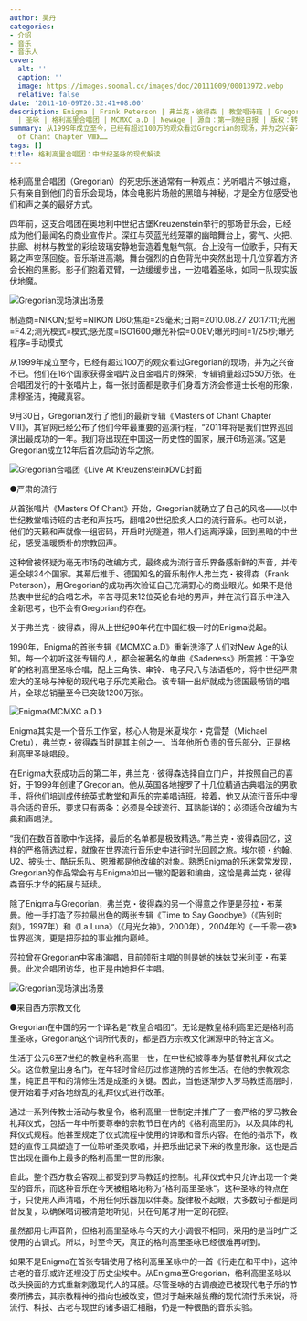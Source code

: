 ```yaml
---
author: 吴丹
categories:
- 介绍
- 音乐
- 音乐人
cover:
  alt: ''
  caption: ''
  image: https://images.soomal.cc/images/doc/20111009/00013972.webp
  relative: false
date: '2011-10-09T20:32:41+08:00'
description: Enigma | Frank Peterson | 弗兰克・彼得森 | 教堂唱诗班 | Gregorian | 新世纪音乐 | 教皇合唱团
  | 圣咏 | 格利高里合唱团 | MCMXC a.D | NewAge | 源自：第一财经日报 | 版权：转载 |  平均/总评分：06.40/32
summary: 从1999年成立至今，已经有超过100万的观众看过Gregorian的现场，并为之兴奋不已。他们在16个国家获得金唱片及白金唱片的殊荣，专辑销量超过550万张。在合唱团发行的十张唱片上，每一张封面都是歌手们身着方济会修道士长袍的形象，肃穆圣洁，掩藏真容。9月30日，Gregorian发行了他们的最新专辑《Masters
  of Chant Chapter Ⅷ》……
tags: []
title: 格利高里合唱团：中世纪圣咏的现代解读
---
```


格利高里合唱团（Gregorian）的死忠乐迷通常有一种观点：光听唱片不够过瘾，只有亲自到他们的音乐会现场，体会电影片场般的黑暗与神秘，才是全方位感受他们和声之美的最好方式。

四年前，这支合唱团在奥地利中世纪古堡Kreuzenstein举行的那场音乐会，已经成为他们最闻名的商业宣传片。深红与荧蓝光线笼罩的幽暗舞台上，雾气、火把、拱廊、树林与教堂的彩绘玻璃安静地营造着鬼魅气氛。台上没有一位歌手，只有天籁之声空荡回旋。音乐渐进高潮，舞台强烈的白色背光中突然出现十几位穿着方济会长袍的黑影。影子们抱着双臂，一边缓缓步出，一边唱着圣咏，如同一队现实版伏地魔。

![Gregorian现场演出场景](https://images.soomal.cc/images/doc/20111009/00013973.webp)

制造商=NIKON;型号=NIKON D60;焦距=29毫米;日期=2010.08.27 20:17:11;光圈=F4.2;测光模式=模式;感光度=ISO1600;曝光补偿=0.0EV;曝光时间=1/25秒;曝光程序=手动模式



从1999年成立至今，已经有超过100万的观众看过Gregorian的现场，并为之兴奋不已。他们在16个国家获得金唱片及白金唱片的殊荣，专辑销量超过550万张。在合唱团发行的十张唱片上，每一张封面都是歌手们身着方济会修道士长袍的形象，肃穆圣洁，掩藏真容。

9月30日，Gregorian发行了他们的最新专辑《Masters of Chant Chapter Ⅷ》，其官网已经公布了他们今年最重要的巡演行程，“2011年将是我们世界巡回演出最成功的一年。我们将出现在中国这一历史性的国家，展开6场巡演。”这是Gregorian成立12年后首次启动访华之旅。

![Gregorian合唱团《Live At Kreuzenstein》DVD封面](https://images.soomal.cc/images/doc/20111009/00013972.webp)





●严肃的流行

从首张唱片《Masters Of Chant》开始，Gregorian就确立了自己的风格――以中世纪教堂唱诗班的古老和声技巧，翻唱20世纪脍炙人口的流行音乐。也可以说，他们的天籁和声就像一组密码，开启时光隧道，带人们远离浮躁，回到黑暗的中世纪，感受温暖质朴的宗教回声。

这种曾被怀疑为毫无市场的改编方式，最终成为流行音乐界备感新鲜的声音，并传遍全球34个国家。其幕后推手、德国知名的音乐制作人弗兰克・彼得森（Frank Peterson），用Gregorian的成功再次验证自己充满野心的商业眼光。如果不是他热衷中世纪的合唱艺术，辛苦寻觅来12位英伦各地的男声，并在流行音乐中注入全新思考，也不会有Gregorian的存在。

关于弗兰克・彼得森，得从上世纪90年代在中国红极一时的Enigma说起。

1990年，Enigma的首张专辑《MCMXC a.D》重新洗涤了人们对New Age的认知。每一个初听这张专辑的人，都会被著名的单曲《Sadeness》所震撼：干净空旷的格利高里圣咏合唱，配上三角铁、串铃、电子尺八与法语低吟，将中世纪严肃宏大的圣咏与神秘的现代电子乐完美融合。该专辑一出炉就成为德国最畅销的唱片，全球总销量至今已突破1200万张。

![Enigma《MCMXC a.D.》](https://images.soomal.cc/images/doc/20090414/00000127.webp)





Enigma其实是一个音乐工作室，核心人物是米夏埃尔・克雷楚（Michael Cretu），弗兰克・彼得森当时是其主创之一。当年他所负责的音乐部分，正是格利高里圣咏唱段。

在Enigma大获成功后的第二年，弗兰克・彼得森选择自立门户，并按照自己的喜好，于1999年创建了Gregorian。他从英国各地搜罗了十几位精通古典唱法的男歌手，将他们培训成传统英式教堂和声乐的完美唱诗班。接着，他又从流行音乐中搜寻合适的音乐，要求只有两条：必须是全球流行、耳熟能详的；必须适合改编为古典和声唱法。

“我们在数百首歌中作选择，最后的名单都是极致精选。”弗兰克・彼得森回忆，这样的严格筛选过程，就像在世界流行音乐史中进行时光回顾之旅。埃尔顿・约翰、U2、披头士、酷玩乐队、恩雅都是他改编的对象。熟悉Enigma的乐迷常常发现，Gregorian的作品常会有与Enigma如出一辙的配器和编曲，这恰是弗兰克・彼得森音乐才华的拓展与延续。

除了Enigma与Gregorian，弗兰克・彼得森的另一个得意之作便是莎拉・布莱曼。他一手打造了莎拉最出色的两张专辑《Time to Say Goodbye》（《告别时刻》，1997年）和《La Luna》（《月光女神》，2000年），2004年的《一千零一夜》世界巡演，更是把莎拉的事业推向巅峰。

莎拉曾在Gregorian中客串演唱，目前领衔主唱的则是她的妹妹艾米利亚・布莱曼。此次合唱团访华，也正是由她担任主唱。

![Gregorian现场演出场景](https://images.soomal.cc/images/doc/20111009/00013974.webp)





●来自西方宗教文化

Gregorian在中国的另一个译名是“教皇合唱团”。无论是教皇格利高里还是格利高里圣咏，Gregorian这个词所代表的，都是西方宗教文化渊源中的特定含义。

生活于公元6至7世纪的教皇格利高里一世，在中世纪被尊奉为基督教礼拜仪式之父。这位教皇出身名门，在年轻时曾经历过修道院的苦修生活。在他的宗教观念里，纯正且平和的清修生活是成圣的关键。因此，当他逐渐步入罗马教廷高层时，便开始着手对各地纷乱的礼拜仪式进行改革。

通过一系列传教士活动与教皇令，格利高里一世制定并推广了一套严格的罗马教会礼拜仪式，包括一年中所要尊奉的宗教节日在内的《格利高里历》，以及具体的礼拜仪式规程。他甚至规定了仪式流程中使用的诗歌和音乐内容。在他的指示下，教廷的宣传工具塑造了一位聆听圣灵歌唱，并把乐曲记录下来的教皇形象。这也是后世出现在画布上最多的格利高里一世的形象。

自此，整个西方教会客观上都受到罗马教廷的控制。礼拜仪式中只允许出现一个类型的音乐，而这种音乐在今天被粗略地称为“格利高里圣咏”。这种圣咏的特点在于，只使用人声清唱，不用任何乐器加以伴奏。旋律极不起眼，大多数句子都是同音反复，以确保唱词被清楚地听见，只在句尾才用一定的花腔。

虽然都用七声音阶，但格利高里圣咏与今天的大小调很不相同，采用的是当时广泛使用的古调式。所以，时至今天，真正的格利高里圣咏已经很难再听到。

如果不是Enigma在首张专辑使用了格利高里圣咏中的一首《行走在和平中》，这种古老的音乐或许还埋没于历史尘埃中。从Enigma至Gregorian，格利高里圣咏以改头换面的方式重新刺激现代人的耳膜。尽管圣咏的古调痕迹已被现代电子乐的节奏所拂去，其宗教精神的指向也被改变，但对于越来越贫瘠的现代流行乐来说，将流行、科技、古老与现世的诸多语汇相融，仍是一种很酷的音乐实验。
